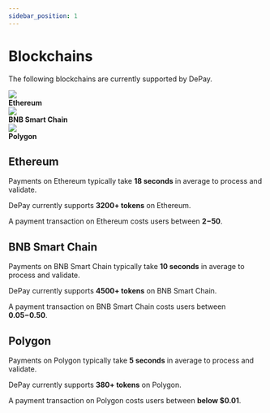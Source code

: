 ```yaml
---
sidebar_position: 1
---
```


# Blockchains

The following blockchains are currently supported by DePay.

<div className="col-12 col-md-6 pt-4">

  <div className="pb-1 pt-4">
    <div className="d-flex">
      <div className="text-center position-relative pe-2" style={{width: "2.3rem"}}>
        <img style={{ width: '1.8rem', height: '1.8rem', position: 'relative', top: '-0.2rem' }} src="/docs/img/blockchains/Ethereum.svg"/>
      </div>
      <div className="ps-3">
        <div className="text-light"><strong>Ethereum</strong></div>
      </div>
    </div>
  </div>

  <div className="pb-1 pt-4">
    <div className="d-flex">
      <div className="text-center position-relative pe-2" style={{width: "2.3rem"}}>
        <img style={{ width: '1.8rem', height: '1.8rem', position: 'relative', top: '-0.2rem' }} src="/docs/img/blockchains/BSC.svg"/>
      </div>
      <div className="ps-3">
        <div className="text-light"><strong>BNB Smart Chain</strong></div>
      </div>
    </div>
  </div>

  <div className="pb-1 pt-4">
    <div className="d-flex">
      <div className="text-center position-relative pe-2" style={{width: "2.3rem"}}>
        <img style={{ width: '1.8rem', height: '1.8rem', position: 'relative', top: '-0.2rem' }} src="/docs/img/blockchains/Polygon.svg"/>
      </div>
      <div className="ps-3">
        <div className="text-light"><strong>Polygon</strong></div>
      </div>
    </div>
  </div>
</div>

## Ethereum

Payments on Ethereum typically take **18 seconds** in average to process and validate.

DePay currently supports **3200+ tokens** on Ethereum.

A payment transaction on Ethereum costs users between **$2-$50**.

## BNB Smart Chain

Payments on BNB Smart Chain typically take **10 seconds** in average to process and validate.

DePay currently supports **4500+ tokens** on BNB Smart Chain.

A payment transaction on BNB Smart Chain costs users between **$0.05-$0.50**.

## Polygon

Payments on Polygon typically take **5 seconds** in average to process and validate.

DePay currently supports **380+ tokens** on Polygon.

A payment transaction on Polygon costs users between **below $0.01**.
